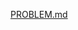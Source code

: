 [PROBLEM.md](https://github.com/KameXcode/desafio-loans-backend/files/12499374/PROBLEM.md)
































